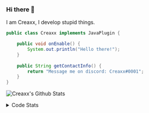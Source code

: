 ### Hi there 👋

I am Creaxx, I develop stupid things. 

```java
public class Creaxx implements JavaPlugin {

    public void onEnable() {
        System.out.println("Hello there!");
    }
    
    public String getContactInfo() {
        return "Message me on discord: Creaxx#0001";
    }
}
```

![Creaxx's Github Stats](https://github-readme-stats.vercel.app/api?username=CreaxxOG&show_icons=true&theme=dark&count_private=true)

<details>
  <summary>Code Stats</summary>

<!--START_SECTION:waka-->
![Code Time](http://img.shields.io/badge/Code%20Time-1%2C363%20hrs%2021%20mins-blue)

![Lines of code](https://img.shields.io/badge/From%20Hello%20World%20I%27ve%20Written-595.7%20thousand%20lines%20of%20code-blue)

**🐱 My GitHub Data** 

> 📦 66.4 kB Used in GitHub's Storage 
 > 
> 🏆 2,005 Contributions in the Year 2023
 > 
> 🚫 Not Opted to Hire
 > 
> 📜 4 Public Repositories 
 > 
> 🔑 2 Private Repositories 
 > 
**I'm a Night 🦉** 

```text
🌞 Morning                306 commits         ██░░░░░░░░░░░░░░░░░░░░░░░   06.85 % 
🌆 Daytime                1896 commits        ███████████░░░░░░░░░░░░░░   42.46 % 
🌃 Evening                2176 commits        ████████████░░░░░░░░░░░░░   48.73 % 
🌙 Night                  87 commits          ░░░░░░░░░░░░░░░░░░░░░░░░░   01.95 % 
```
📅 **I'm Most Productive on Saturday** 

```text
Monday                   553 commits         ███░░░░░░░░░░░░░░░░░░░░░░   12.39 % 
Tuesday                  616 commits         ███░░░░░░░░░░░░░░░░░░░░░░   13.80 % 
Wednesday                622 commits         ███░░░░░░░░░░░░░░░░░░░░░░   13.93 % 
Thursday                 673 commits         ████░░░░░░░░░░░░░░░░░░░░░   15.07 % 
Friday                   418 commits         ██░░░░░░░░░░░░░░░░░░░░░░░   09.36 % 
Saturday                 807 commits         █████░░░░░░░░░░░░░░░░░░░░   18.07 % 
Sunday                   776 commits         ████░░░░░░░░░░░░░░░░░░░░░   17.38 % 
```


📊 **This Week I Spent My Time On** 

```text
💬 Programming Languages: 
Java                     15 hrs 54 mins      ██████████████████████░░░   88.26 % 
Kotlin                   1 hr 22 mins        ██░░░░░░░░░░░░░░░░░░░░░░░   07.59 % 
XML                      27 mins             █░░░░░░░░░░░░░░░░░░░░░░░░   02.56 % 
HTML                     7 mins              ░░░░░░░░░░░░░░░░░░░░░░░░░   00.70 % 
GitIgnore file           7 mins              ░░░░░░░░░░░░░░░░░░░░░░░░░   00.66 % 

🔥 Editors: 
IntelliJ                 18 hrs 1 min        █████████████████████████   100.00 % 
```

**I Mostly Code in Java** 

```text
Java                     56 repos            ███████████████████░░░░░░   75.68 % 
Kotlin                   10 repos            ███░░░░░░░░░░░░░░░░░░░░░░   13.51 % 
CSS                      2 repos             █░░░░░░░░░░░░░░░░░░░░░░░░   02.70 % 
JavaScript               2 repos             █░░░░░░░░░░░░░░░░░░░░░░░░   02.70 % 
EJS                      1 repo              ░░░░░░░░░░░░░░░░░░░░░░░░░   01.35 % 
```




 Last Updated on 25/06/2023 02:06:11 UTC
<!--END_SECTION:waka-->
</details>
